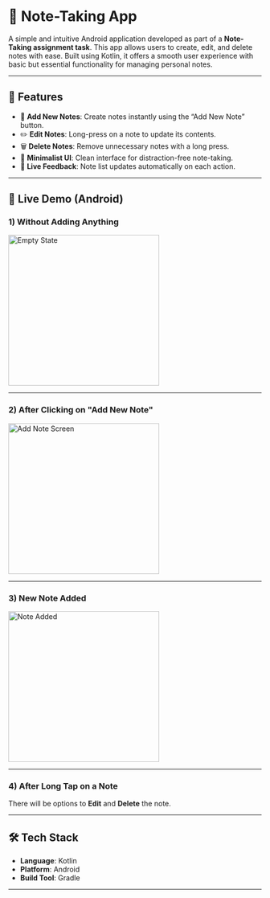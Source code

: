 # 📝 Note-Taking App

A simple and intuitive Android application developed as part of a **Note-Taking assignment task**. This app allows users to create, edit, and delete notes with ease. Built using Kotlin, it offers a smooth user experience with basic but essential functionality for managing personal notes.

---

## 🚀 Features

- 📌 **Add New Notes**: Create notes instantly using the “Add New Note” button.
- ✏️ **Edit Notes**: Long-press on a note to update its contents.
- 🗑️ **Delete Notes**: Remove unnecessary notes with a long press.
- 📱 **Minimalist UI**: Clean interface for distraction-free note-taking.
- 🧠 **Live Feedback**: Note list updates automatically on each action.

---

## 📱 Live Demo (Android)

### 1) Without Adding Anything

<img src="https://github.com/user-attachments/assets/8a09f19e-d017-48fd-be38-31fe0cff93ad" alt="Empty State" width="300"/>

---

### 2) After Clicking on "Add New Note"

<img src="https://github.com/user-attachments/assets/cd4fcbf6-8da7-4e16-adff-00a44d2bfa47" alt="Add Note Screen" width="300"/>

---

### 3) New Note Added

<img src="https://github.com/user-attachments/assets/73efdf32-80a1-4f4c-9406-292c5353a12e" alt="Note Added" width="300"/>

---

### 4) After Long Tap on a Note

There will be options to **Edit** and **Delete** the note.

---

## 🛠️ Tech Stack

- **Language**: Kotlin
- **Platform**: Android
- **Build Tool**: Gradle

---
